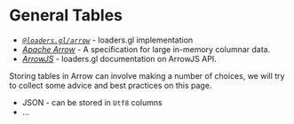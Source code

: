 # General Tables

- _[`@loaders.gl/arrow`](/docs/modules/arrow)_ - loaders.gl implementation
- _[Apache Arrow](https://arrow.apache.org/)_ - A specification for large in-memory columnar data.
- _[ArrowJS](/docs/arrowjs)_ - loaders.gl documentation on ArrowJS API.

Storing tables in Arrow can involve making a number of choices, we will try to collect some advice and best practices on this page.

- JSON - can be stored in `Utf8` columns
- ...
